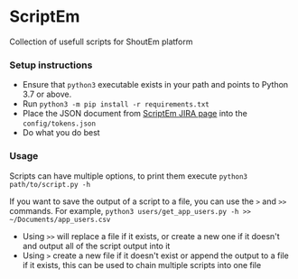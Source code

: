 # ScriptEm

Collection of usefull scripts for ShoutEm platform

### Setup instructions
* Ensure that `python3` executable exists in your path and points to Python 3.7 or above.
* Run `python3 -m pip install -r requirements.txt`
* Place the JSON document from [ScriptEm JIRA page](https://fiveminutes.jira.com/wiki/spaces/SE/pages/744816647/ScriptEm) into the `config/tokens.json`
* Do what you do best

### Usage

Scripts can have multiple options, to print them execute `python3 path/to/script.py -h`

If you want to save the output of a script to a file, you can use the `>` and `>>` commands. For example, `python3 users/get_app_users.py -h >> ~/Documents/app_users.csv`
* Using `>>` will replace a file if it exists, or create a new one if it doesn't and output all of the script output into it
* Using `>` create a new file if it doesn't exist or append the output to a file if it exists, this can be used to chain multiple scripts into one file
